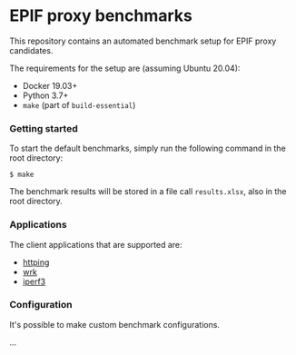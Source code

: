 # EPIF proxy benchmarks
This repository contains an automated benchmark setup for EPIF proxy candidates.

The requirements for the setup are (assuming Ubuntu 20.04): 

- Docker 19.03+
- Python 3.7+
- `make` (part of `build-essential`)

### Getting started

To start the default benchmarks, simply run the following command in the root directory:

```shell
$ make
```

The benchmark results will be stored in a file call `results.xlsx`, also in the root directory.

### Applications
The client applications that are supported are:

- [httping](https://github.com/flok99/httping)
- [wrk](https://github.com/wg/wrk)
- [iperf3](https://github.com/esnet/iperf)

### Configuration
It's possible to make custom benchmark configurations.

...
